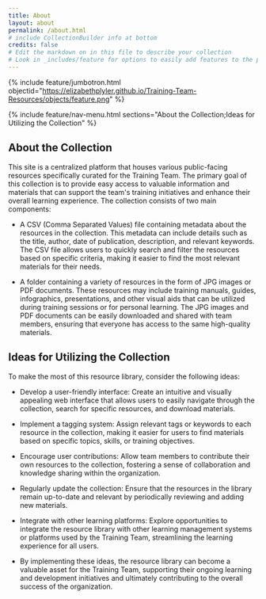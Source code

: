 ```yaml
---
title: About
layout: about
permalink: /about.html
# include CollectionBuilder info at bottom
credits: false
# Edit the markdown on in this file to describe your collection
# Look in _includes/feature for options to easily add features to the page
---
```


{% include feature/jumbotron.html objectid="https://elizabethplyler.github.io/Training-Team-Resources/objects/feature.png" %}

{% include feature/nav-menu.html sections="About the Collection;Ideas for Utilizing the Collection" %}

## About the Collection

This site is a centralized platform that houses various public-facing resources specifically curated for the Training Team. The primary goal of this collection is to provide easy access to valuable information and materials that can support the team's training initiatives and enhance their overall learning experience. The collection consists of two main components:

- A CSV (Comma Separated Values) file containing metadata about the resources in the collection. This metadata can include details such as the title, author, date of publication, description, and relevant keywords. The CSV file allows users to quickly search and filter the resources based on specific criteria, making it easier to find the most relevant materials for their needs.

- A folder containing a variety of resources in the form of JPG images or PDF documents. These resources may include training manuals, guides, infographics, presentations, and other visual aids that can be utilized during training sessions or for personal learning. The JPG images and PDF documents can be easily downloaded and shared with team members, ensuring that everyone has access to the same high-quality materials.

## Ideas for Utilizing the Collection

To make the most of this resource library, consider the following ideas:

- Develop a user-friendly interface: Create an intuitive and visually appealing web interface that allows users to easily navigate through the collection, search for specific resources, and download materials.

- Implement a tagging system: Assign relevant tags or keywords to each resource in the collection, making it easier for users to find materials based on specific topics, skills, or training objectives.

- Encourage user contributions: Allow team members to contribute their own resources to the collection, fostering a sense of collaboration and knowledge sharing within the organization.

- Regularly update the collection: Ensure that the resources in the library remain up-to-date and relevant by periodically reviewing and adding new materials.

- Integrate with other learning platforms: Explore opportunities to integrate the resource library with other learning management systems or platforms used by the Training Team, streamlining the learning experience for all users.

- By implementing these ideas, the resource library can become a valuable asset for the Training Team, supporting their ongoing learning and development initiatives and ultimately contributing to the overall success of the organization.
